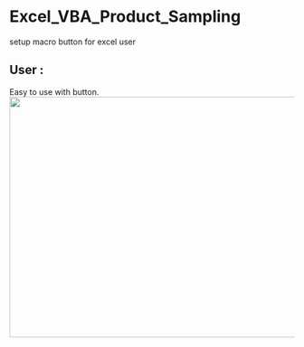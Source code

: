 # Excel_VBA_Product_Sampling
setup macro button for excel user

## User : 
Easy to use with button.  
<img src="https://github.com/m1596284/Excel_VBA_Product_Sampling/blob/master/Excel_VBA_Product_Sampling.png" width="647" height="426">
